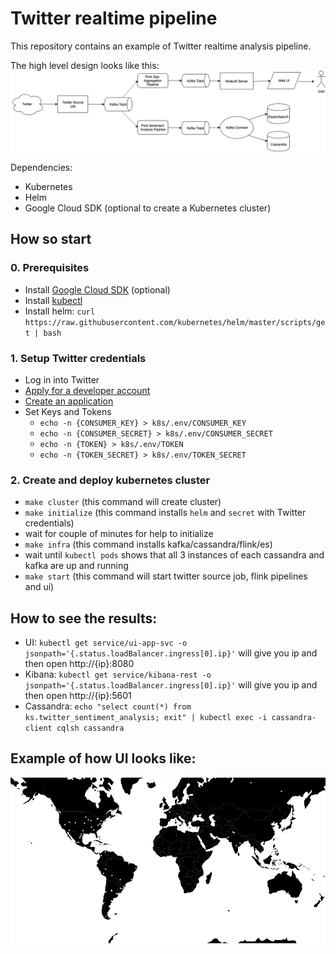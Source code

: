 # Twitter realtime pipeline

This repository contains an example of Twitter realtime analysis pipeline.

The high level design looks like this:
![alt text](images/Design.png "Logo Title Text 1")

Dependencies:
- Kubernetes
- Helm
- Google Cloud SDK (optional to create a Kubernetes cluster)

## How so start 

### 0. Prerequisites
- Install [Google Cloud SDK](https://cloud.google.com/sdk/install) (optional)
- Install [kubectl](https://kubernetes.io/docs/tasks/tools/install-kubectl/)
- Install helm: `curl https://raw.githubusercontent.com/kubernetes/helm/master/scripts/get | bash`

### 1. Setup Twitter credentials
- Log in into Twitter 
- [Apply for a developer account](https://developer.twitter.com/en/apply)
- [Create an application](https://developer.twitter.com/en/apps/create)
- Set Keys and Tokens
    * `echo -n {CONSUMER_KEY} > k8s/.env/CONSUMER_KEY`
    * `echo -n {CONSUMER_SECRET} > k8s/.env/CONSUMER_SECRET`
    * `echo -n {TOKEN} > k8s/.env/TOKEN`
    * `echo -n {TOKEN_SECRET} > k8s/.env/TOKEN_SECRET`

### 2. Create and deploy kubernetes cluster
- `make cluster`  (this command will create cluster)
- `make initialize` (this command installs `helm` and `secret` with Twitter credentials)
- wait for couple of minutes for help to initialize
- `make infra` (this command installs kafka/cassandra/flink/es)
- wait until `kubectl pods` shows that all 3 instances of each cassandra and kafka are up and running
- `make start` (this command will start twitter source job, flink pipelines and ui)

## How to see the results:
- UI: `kubectl get service/ui-app-svc -o jsonpath='{.status.loadBalancer.ingress[0].ip}'` will give you ip and then open http://{ip}:8080
- Kibana: `kubectl get service/kibana-rest -o jsonpath='{.status.loadBalancer.ingress[0].ip}'` will give you ip and then open http://{ip}:5601
- Cassandra: `echo "select count(*) from ks.twitter_sentiment_analysis; exit" | kubectl exec -i cassandra-client cqlsh cassandra` 

## Example of how UI looks like:
![alt text](images/geo-ui.gif "Logo Title Text 1")

